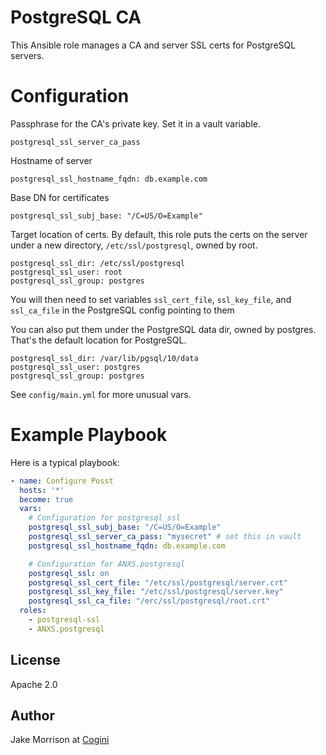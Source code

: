 # PostgreSQL CA

This Ansible role manages a CA and server SSL certs for PostgreSQL servers.

# Configuration

Passphrase for the CA's private key. Set it in a vault variable. 

    postgresql_ssl_server_ca_pass

Hostname of server

    postgresql_ssl_hostname_fqdn: db.example.com

Base DN for certificates

    postgresql_ssl_subj_base: "/C=US/O=Example"

Target location of certs. By default, this role puts the certs on the server
under a new directory, `/etc/ssl/postgresql`, owned by root. 

    postgresql_ssl_dir: /etc/ssl/postgresql
    postgresql_ssl_user: root
    postgresql_ssl_group: postgres

You will then need to set variables `ssl_cert_file`, `ssl_key_file`,
and `ssl_ca_file` in the PostgreSQL config pointing to them

You can also put them under the PostgreSQL data dir, owned by postgres. That's
the default location for PostgreSQL.

    postgresql_ssl_dir: /var/lib/pgsql/10/data
    postgresql_ssl_user: postgres
    postgresql_ssl_group: postgres

See `config/main.yml` for more unusual vars.

# Example Playbook

Here is a typical playbook:

```yaml
- name: Configure Posst
  hosts: '*'
  become: true
  vars:
    # Configuration for postgresql_ssl
    postgresql_ssl_subj_base: "/C=US/O=Example"
    postgresql_ssl_server_ca_pass: "mysecret" # set this in vault
    postgresql_ssl_hostname_fqdn: db.example.com

    # Configuration for ANXS.postgresql
    postgresql_ssl: on
    postgresql_ssl_cert_file: "/etc/ssl/postgresql/server.crt"
    postgresql_ssl_key_file: "/etc/ssl/postgresql/server.key"
    postgresql_ssl_ca_file: "/erc/ssl/postgresql/root.crt"
  roles:
    - postgresql-ssl
    - ANXS.postgresql
```

## License

Apache 2.0

## Author

Jake Morrison at [Cogini](http://www.cogini.com/)
